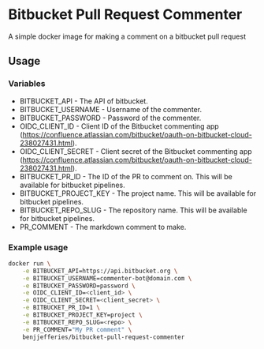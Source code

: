 # Bitbucket Pull Request Commenter
A simple docker image for making a comment on a bitbucket pull request

## Usage
### Variables
- BITBUCKET_API - The API of bitbucket.
- BITBUCKET_USERNAME - Username of the commenter.
- BITBUCKET_PASSWORD - Password of the commenter.
- OIDC_CLIENT_ID - Client ID of the Bitbucket commenting app (https://confluence.atlassian.com/bitbucket/oauth-on-bitbucket-cloud-238027431.html).
- OIDC_CLIENT_SECRET - Client secret of the Bitbucket commenting app (https://confluence.atlassian.com/bitbucket/oauth-on-bitbucket-cloud-238027431.html).
- BITBUCKET_PR_ID - The ID of the PR to comment on. This will be available for bitbucket pipelines.
- BITBUCKET_PROJECT_KEY - The project name. This will be available for bitbucket pipelines.
- BITBUCKET_REPO_SLUG - The repository name. This will be available for bitbucket pipelines.
- PR_COMMENT - The markdown comment to make.

### Example usage
```bash
docker run \
    -e BITBUCKET_API=https://api.bitbucket.org \
    -e BITBUCKET_USERNAME=commenter-bot@domain.com \
    -e BITBUCKET_PASSWORD=password \
    -e OIDC_CLIENT_ID=<client_id> \
    -e OIDC_CLIENT_SECRET=<client_secret> \
    -e BITBUCKET_PR_ID=1 \
    -e BITBUCKET_PROJECT_KEY=project \
    -e BITBUCKET_REPO_SLUG=<repo> \
    -e PR_COMMENT="My PR comment" \
    benjjefferies/bitbucket-pull-request-commenter
```